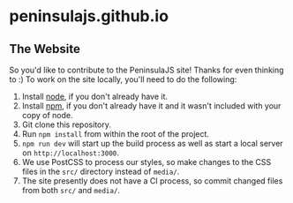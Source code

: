 # peninsulajs.github.io

## The Website

So you'd like to contribute to the PeninsulaJS site! Thanks for even thinking to :) To work on the site locally, you'll need to do the following:

1. Install [node](http://nodejs.org/), if you don't already have it.
2. Install [npm](https://npmjs.org/), if you don't already have it and it wasn't included with your copy of node.
3. Git clone this repository.
4. Run `npm install` from within the root of the project.
5. `npm run dev` will start up the build process as well as start a local server on `http://localhost:3000`.
6. We use PostCSS to process our styles, so make changes to the CSS files in the `src/` directory instead of `media/`.
7. The site presently does not have a CI process, so commit changed files from both `src/` and `media/`.
